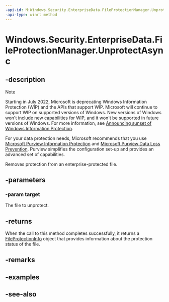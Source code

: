 ```yaml
---
-api-id: M:Windows.Security.EnterpriseData.FileProtectionManager.UnprotectAsync(Windows.Storage.IStorageItem)
-api-type: winrt method
---
```


<!-- Method syntax
public Windows.Foundation.IAsyncOperation<Windows.Security.EnterpriseData.FileProtectionInfo> UnprotectAsync(Windows.Storage.IStorageItem target)
-->

# Windows.Security.EnterpriseData.FileProtectionManager.UnprotectAsync

## -description

> [!NOTE]
> Starting in July 2022, Microsoft is deprecating Windows Information Protection (WIP) and the APIs that support WIP. Microsoft will continue to support WIP on supported versions of Windows. New versions of Windows won't include new capabilities for WIP, and it won't be supported in future versions of Windows. For more information, see [Announcing sunset of Windows Information Protection](https://techcommunity.microsoft.com/t5/windows-it-pro-blog/announcing-the-sunset-of-windows-information-protection-wip/ba-p/3579282).
>
> For your data protection needs, Microsoft recommends that you use [Microsoft Purview Information Protection](/microsoft-365/compliance/information-protection) and [Microsoft Purview Data Loss Prevention](/microsoft-365/compliance/dlp-learn-about-dlp). Purview simplifies the configuration set-up and provides an advanced set of capabilities.

Removes protection from an enterprise-protected file.

## -parameters

### -param target

The file to unprotect.

## -returns

When the call to this method completes successfully, it returns a [FileProtectionInfo](fileprotectioninfo.md) object that provides information about the protection status of the file.

## -remarks

## -examples

## -see-also
